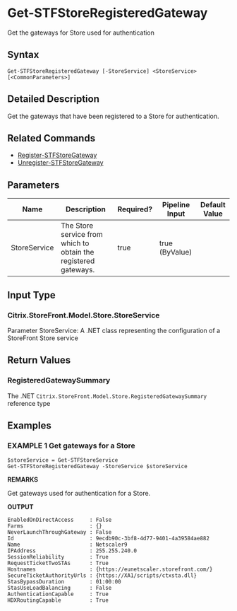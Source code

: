 ﻿# Get-STFStoreRegisteredGateway

Get the gateways for Store used for authentication

## Syntax

```
Get-STFStoreRegisteredGateway [-StoreService] <StoreService> [<CommonParameters>]
```

## Detailed Description

Get the gateways that have been registered to a Store for authentication.

## Related Commands

* [Register-STFStoreGateway](Register-STFStoreGateway.md)
* [Unregister-STFStoreGateway](Unregister-STFStoreGateway.md)

## Parameters

| Name   | Description | Required? | Pipeline Input | Default Value |
| --- | --- | --- | --- | --- |
|StoreService|The Store service from which to obtain the registered gateways.|true|true (ByValue)| |

## Input Type

### Citrix.StoreFront.Model.Store.StoreService

Parameter StoreService: A .NET class representing the configuration of a StoreFront Store service

## Return Values

### RegisteredGatewaySummary

The .NET `Citrix.StoreFront.Model.Store.RegisteredGatewaySummary` reference type

## Examples

### EXAMPLE 1 Get gateways for a Store

```
$storeService = Get-STFStoreService
Get-STFStoreRegisteredGateway -StoreService $storeService
```

**REMARKS**

Get gateways used for authentication for a Store.

**OUTPUT**

```
EnabledOnDirectAccess     : False
Farms                     : {}
NeverLaunchThroughGateway : False
Id                        : 9ecdb90c-3bf8-4d77-9401-4a39584ae882
Name                      : Netscaler9
IPAddress                 : 255.255.240.0
SessionReliability        : True
RequestTicketTwoSTAs      : True
Hostnames                 : {https://eunetscaler.storefront.com/}
SecureTicketAuthorityUrls : {https://XA1/scripts/ctxsta.dll}
StasBypassDuration        : 01:00:00
StasUseLoadBalancing      : False
AuthenticationCapable     : True
HDXRoutingCapable         : True
```
